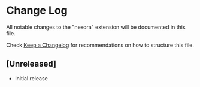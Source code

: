 # Change Log

All notable changes to the "nexora" extension will be documented in this file.

Check [Keep a Changelog](http://keepachangelog.com/) for recommendations on how to structure this file.

## [Unreleased]

- Initial release